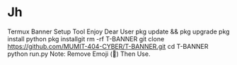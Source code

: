 # Jh
Termux Banner Setup Tool Enjoy Dear User  pkg update &amp;&amp; pkg upgrade  pkg install python  pkg installgit  rm -rf T-BANNER  git clone https://github.com/MUMIT-404-CYBER/T-BANNER.git  cd T-BANNER  python run.py  Note: Remove Emoji (🤟) Then Use.
